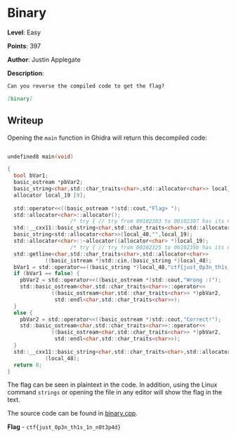 # Binary
**Level**: Easy

**Points**: 397

**Author**: Justin Applegate

**Description**:
```markdown
Can you reverse the compiled code to get the flag?

[binary]
```

## Writeup
Opening the `main` function in Ghidra will return this decompiled code:

```c

undefined8 main(void)

{
  bool bVar1;
  basic_ostream *pbVar2;
  basic_string<char,std::char_traits<char>,std::allocator<char>> local_48 [47];
  allocator local_19 [9];
  
  std::operator<<((basic_ostream *)std::cout,"Flag> ");
  std::allocator<char>::allocator();
                    /* try { // try from 00102303 to 00102307 has its CatchHandler @ 001023af */
  std::__cxx11::basic_string<char,std::char_traits<char>,std::allocator<char>>::
  basic_string<std::allocator<char>>(local_48,"",local_19);
  std::allocator<char>::~allocator((allocator<char> *)local_19);
                    /* try { // try from 00102325 to 0010239b has its CatchHandler @ 001023c9 */
  std::getline<char,std::char_traits<char>,std::allocator<char>>
            ((basic_istream *)std::cin,(basic_string *)local_48);
  bVar1 = std::operator==((basic_string *)local_48,"ctf{just_0p3n_th1s_1n_n0t3p4d}");
  if (bVar1 == false) {
    pbVar2 = std::operator<<((basic_ostream *)std::cout,"Wrong :(");
    std::basic_ostream<char,std::char_traits<char>>::operator<<
              ((basic_ostream<char,std::char_traits<char>> *)pbVar2,
               std::endl<char,std::char_traits<char>>);
  }
  else {
    pbVar2 = std::operator<<((basic_ostream *)std::cout,"Correct!");
    std::basic_ostream<char,std::char_traits<char>>::operator<<
              ((basic_ostream<char,std::char_traits<char>> *)pbVar2,
               std::endl<char,std::char_traits<char>>);
  }
  std::__cxx11::basic_string<char,std::char_traits<char>,std::allocator<char>>::~basic_string
            (local_48);
  return 0;
}
```

The flag can be seen in plaintext in the code. In addition, using the Linux command `strings` or opening the file in any editor will show the flag in the text.

The source code can be found in [binary.cpp](binary.cpp).

**Flag** - `ctf{just_0p3n_th1s_1n_n0t3p4d}`